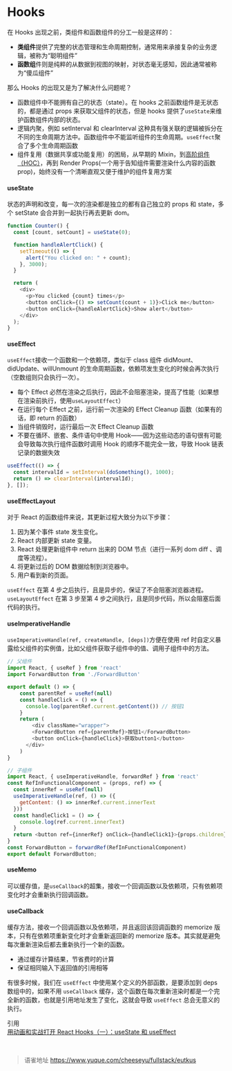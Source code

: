 # Hooks
在 Hooks 出现之前，类组件和函数组件的分工一般是这样的：

- **类组件**提供了完整的状态管理和生命周期控制，通常用来承接复杂的业务逻辑，被称为“聪明组件”
- **函数组**件则是纯粹的从数据到视图的映射，对状态毫无感知，因此通常被称为“傻瓜组件”

那么 Hooks 的出现又是为了解决什么问题呢？

- 函数组件中不能拥有自己的状态（state）。在 hooks 之前函数组件是无状态的，都是通过 props 来获取父组件的状态，但是 hooks 提供了`useState`来维护函数组件内部的状态。
- 逻辑内聚，例如 setInterval 和 clearInterval 这种具有强关联的逻辑被拆分在不同的生命周期方法中。函数组件中不能监听组件的生命周期。`useEffect`聚合了多个生命周期函数
- 组件复用（数据共享或功能复用）的困局，从早期的 Mixin，到[高阶组件（HOC）](https://link.juejin.cn?target=https%3A%2F%2Fzh-hans.reactjs.org%2Fdocs%2Fhigher-order-components.html)，再到 Render Props(一个用于告知组件需要渲染什么内容的函数 prop)，始终没有一个清晰直观又便于维护的组件复用方案

#### useState

状态的声明和改变，每一次的渲染都是独立的都有自己独立的 props 和 state，多个 setState 会合并到一起执行再去更新 dom。

```javascript
function Counter() {
  const [count, setCount] = useState(0);

  function handleAlertClick() {
    setTimeout(() => {
      alert("You clicked on: " + count);
    }, 3000);
  }

  return (
    <div>
      <p>You clicked {count} times</p>
      <button onClick={() => setCount(count + 1)}>Click me</button>
      <button onClick={handleAlertClick}>Show alert</button>
    </div>
  );
}
```

#### useEffect

`useEffect`接收一个函数和一个依赖项，类似于 class 组件 didMount、didUpdate、willUnmount 的生命周期函数，依赖项发生变化的时候会再次执行（空数组则只会执行一次）。

- 每个 Effect 必然在渲染之后执行，因此不会阻塞渲染，提高了性能（如果想在渲染前执行，使用`useLayoutEffect`）
- 在运行每个 Effect 之前，运行前一次渲染的 Effect Cleanup 函数（如果有的话，即 return 的函数）
- 当组件销毁时，运行最后一次 Effect Cleanup 函数
- 不要在循环、嵌套、条件语句中使用 Hook——因为这些动态的语句很有可能会导致每次执行组件函数时调用 Hook 的顺序不能完全一致，导致 Hook 链表记录的数据失效

```javascript
useEffect(() => {
  const intervalId = setInterval(doSomething(), 1000);
  return () => clearInterval(intervalId);
}, []);
```

#### useEffectLayout

对于 React 的函数组件来说，其更新过程大致分为以下步骤：

1. 因为某个事件 state 发生变化。
2. React 内部更新 state 变量。
3. React 处理更新组件中 return 出来的 DOM 节点（进行一系列 dom diff 、调度等流程）。
4. 将更新过后的 DOM 数据绘制到浏览器中。
5. 用户看到新的页面。

`useEffect` 在第 4 步之后执行，且是异步的，保证了不会阻塞浏览器进程。 `useLayoutEffect` 在第 3 步至第 4 步之间执行，且是同步代码，所以会阻塞后面代码的执行。

#### useImperativeHandle

`useImperativeHandle(ref, createHandle, [deps])`方便在使用 ref 时自定义暴露给父组件的实例值，比如父组件获取子组件中的值、调用子组件中的方法。

```javascript
// 父组件
import React, { useRef } from 'react'
import ForwardButton from './ForwardButton'

export default () => {
    const parentRef = useRef(null)
    const handleClick = () => {
      console.log(parentRef.current.getContent()) // 按钮1
    }
    return (
    	<div className="wrapper">
        <ForwardButton ref={parentRef}>按钮1</ForwardButton>
        <button onClick={handleClick}>获取button1</button>
      </div>
    )
}

// 子组件
import React, { useImperativeHandle, forwardRef } from 'react'
const RefInFunctionalComponent = (props, ref) => {
  const innerRef = useRef(null)
  useImperativeHandle(ref, () => ({
    getContent: () => innerRef.current.innerText
  }))
  const handleClick1 = () => {
    console.log(ref.current.innerText)
  }
  return <button ref={innerRef} onClick={handleClick1}>{props.children}</button>
}
const ForwardButton = forwardRef(RefInFunctionalComponent)
export default ForwardButton;

```

#### useMemo

可以缓存值，是`useCallback`的超集，接收一个回调函数以及依赖项，只有依赖项变化时才会重新执行回调函数。

#### useCallback

缓存方法，接收一个回调函数以及依赖项，并且返回该回调函数的 memorize 版本，只有在依赖项重新变化时才会重新返回新的 memorize 版本。其实就是避免每次重新渲染后都去重新执行一个新的函数。

- 通过缓存计算结果，节省费时的计算
- 保证相同输入下返回值的引用相等

有很多时候，我们在 `useEffect` 中使用某个定义的外部函数，是要添加到 deps 数组中的，如果不用 `useCallback` 缓存，这个函数在每次重新渲染时都是一个完全新的函数，也就是引用地址发生了变化，这就会导致 `useEffect` 总会无意义的执行。

引用  
[用动画和实战打开 React Hooks（一）：useState 和 useEffect](https://juejin.cn/post/6844904127110053895)

<br>
  
> 语雀地址 https://www.yuque.com/cheeseyu/fullstack/eutkus